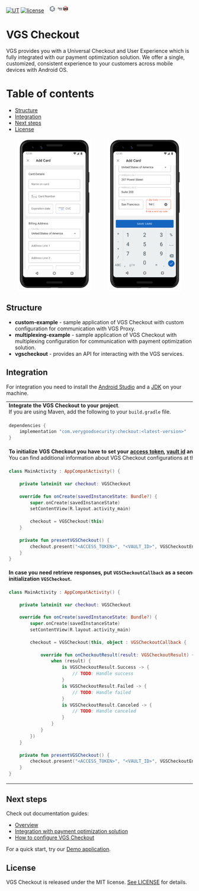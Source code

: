 [![UT](https://img.shields.io/badge/Unit_Test-pass-green)]()
[![license](https://img.shields.io/badge/License-MIT-green.svg)](https://github.com/verygoodsecurity/vgs-collect-android/blob/master/LICENSE)
<img src="./img/ZeroDataLogo.png" width="55" hspace="8">


# VGS Checkout

VGS provides you with a Universal Checkout and User Experience which is fully integrated with our payment optimization solution. 
We offer a single, customized, consistent experience to your customers across mobile devices with Android OS. 


Table of contents
=================

<!--ts-->
   * [Structure](#structure)
   * [Integration](#integration)
   * [Next steps](#next-steps)
   * [License](#license)
<!--te-->

<p align="center">
<img src="/img/add-card-android.png" width="200" alt="VGS Checkout States" hspace="20">
<img src="/img/add-card-android-2.png" width="200" alt="VGS Checkout Response" hspace="20">
</p>



## Structure
* **custom-example** - sample application of VGS Checkout with custom configuration for communication with VGS Proxy.
* **multiplexing-example** - sample application of VGS Checkout with multiplexing configuration for communication with payment optimization solution.
* **vgscheckout** - provides an API for interacting with the VGS services.


## Integration
For integration you need to install the [Android Studio](http://developer.android.com/sdk/index.html) and a [JDK](http://www.oracle.com/technetwork/java/javase/downloads/jdk8-downloads-2133151.html) on your machine.






<table>
  <tr>
    <td colspan="2">
      <b>Integrate the VGS Checkout to your project</b>. <br/>
      If you are using Maven, add the following to your <code>build.gradle</code> file.
    </td>
  </tr>
  <tr>
    <td colspan="2">

```gradle
dependencies {
    implementation "com.verygoodsecurity:checkout:<latest-version>"
}
```
  </td>
  </tr>

      
      

  <tr>
    <td>
      <b> To initialize VGS Checkout you have to set your <a href="https://www.verygoodsecurity.com/docs/payment-optimization/multiplexing/api/authentication/">access token</a>, <a href="https://www.verygoodsecurity.com/docs/terminology/nomenclature#vault">vault id</a> and <a href="https://www.verygoodsecurity.com/docs/getting-started/going-live#sandbox-vs-live">environment</a> type.</b> 
      </br>You can find additional information about VGS Checkout configurations at the following <a href="https://www.verygoodsecurity.com/docs/payment-optimization/checkout/android-sdk/configuration/">section</a>.
    </td>
     <th rowspan="2"><img src="/img/vgs-field-setup-state.gif"></th>
  </tr>
  <tr>
    <td>

```kotlin
class MainActivity : AppCompatActivity() {

    private lateinit var checkout: VGSCheckout

    override fun onCreate(savedInstanceState: Bundle?) {
        super.onCreate(savedInstanceState)
        setContentView(R.layout.activity_main)

        checkout = VGSCheckout(this)
    }

    private fun presentVGSCheckout() {
        checkout.present("<ACCESS_TOKEN>", "<VAULT_ID>", VGSCheckoutEnvironment.Sandbox())
    }
}
```
  </td>
  </tr>




  <tr>
    <td> 
      <b> In case you need retrieve responses, put <code>VGSCheckoutCallback</code> as a second parameter during initialization <code>VGSCheckout</code>.      
    </td>
     <th rowspan="2"><img src="/img/vgs-response-state.gif"></th>
  </tr>
  <tr>
    <td>

```kotlin
class MainActivity : AppCompatActivity() {

    private lateinit var checkout: VGSCheckout

    override fun onCreate(savedInstanceState: Bundle?) {
        super.onCreate(savedInstanceState)
        setContentView(R.layout.activity_main)

        checkout = VGSCheckout(this, object : VGSCheckoutCallback {

            override fun onCheckoutResult(result: VGSCheckoutResult) {
                when (result) {
                    is VGSCheckoutResult.Success -> {
                        // TODO: Handle success
                    }
                    is VGSCheckoutResult.Failed -> {
                        // TODO: Handle failed
                    }
                    is VGSCheckoutResult.Canceled -> {
                        // TODO: Handle canceled
                    }
                }
            }
        })
    }

    private fun presentVGSCheckout() {
        checkout.present("<ACCESS_TOKEN>", "<VAULT_ID>", VGSCheckoutEnvironment.Sandbox())
    }
}
```
  </td>
  </tr>

</table>








## Next steps
Check out documentation guides:
-  <a href="https://www.verygoodsecurity.com/docs/payment-optimization/checkout/android-sdk">Overview</a>
-  <a href="https://www.verygoodsecurity.com/docs/payment-optimization/checkout/android-sdk/integration">Integration with payment optimization solution</a>
-  <a href="https://www.verygoodsecurity.com/docs/payment-optimization/checkout/android-sdk/configuration">How to configure VGS Checkout</a>

For a quick start, try our <a href="https://github.com/vgs-samples/vgs-checkout-android">Demo application</a>.


## License
VGS Checkout is released under the MIT license. [See LICENSE](https://github.com/verygoodsecurity/vgs-checkout-android/blob/master/LICENSE) for details.
